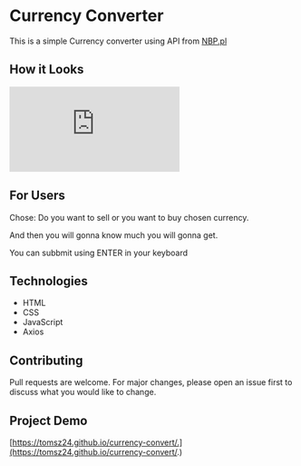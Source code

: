 # Currency Converter

This is a simple Currency converter using API from [NBP.pl](https://api.nbp.pl/)

## How it Looks
![currency conventer](https://zapodaj.net/a6733fed3b52d.png.html)


## For Users

Chose: Do you want to sell or you want to buy chosen currency.

And then you will gonna know much you will gonna get.

You can subbmit using ENTER in your keyboard

## Technologies

- HTML
- CSS
- JavaScript
- Axios

## Contributing

Pull requests are welcome. For major changes, please open an issue first to discuss what you would like to change.

## Project Demo
[https://tomsz24.github.io/currency-convert/.](https://tomsz24.github.io/currency-convert/.)

